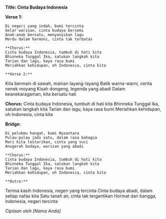 **Title: Cinta Budaya Indonesia**

**Verse 1:**
```
Di negeri yang indah, bumi tercinta
Gelar warisan, cinta budaya bersemi
Anak-anak bersatu, menyanyikan lagu
Merdu dalam harmoni, cinta tak terbatas

**Chorus:**
Cinta budaya Indonesia, tumbuh di hati kita
Bhinneka Tunggal Ika, satukan langkah kita
Tarian dan lagu, kaya rasa bumi
Meriahkan kehidupan, oh Indonesia, cinta kita

**Verse 2:**
```
Kita bermain di sawah, mainan layang-layang
Batik warna-warni, cerita nenek moyang
Kisah dongeng, legenda yang abadi
Dalam keanekaragaman, kita bersatu hati

**Chorus:**
Cinta budaya Indonesia, tumbuh di hati kita
Bhinneka Tunggal Ika, satukan langkah kita
Tarian dan lagu, kaya rasa bumi
Meriahkan kehidupan, oh Indonesia, cinta kita

**Bridge:**
```
Di pelukmu hangat, bumi Nusantara
Pulau-pulau jadi satu, dalam rasa bahagia
Mari kita lestarikan, cinta yang suci
Anugerah budaya, warisan yang abadi

**Chorus:**
Cinta budaya Indonesia, tumbuh di hati kita
Bhinneka Tunggal Ika, satukan langkah kita
Tarian dan lagu, kaya rasa bumi
Meriahkan kehidupan, oh Indonesia, cinta kita

**Outro:**
```
Terima kasih Indonesia, negeri yang tercinta
Cinta budaya abadi, dalam setiap nafas kita
Satu tanah air, cinta tak tergantikan
Hormat dan bangga, Indonesia, negeri tercinta

*Ciptaan oleh [Nama Anda]*
